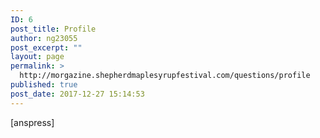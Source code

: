 ```yaml
---
ID: 6
post_title: Profile
author: ng23055
post_excerpt: ""
layout: page
permalink: >
  http://morgazine.shepherdmaplesyrupfestival.com/questions/profile
published: true
post_date: 2017-12-27 15:14:53
---
```

[anspress]